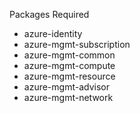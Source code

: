Packages Required
- azure-identity
- azure-mgmt-subscription
- azure-mgmt-common
- azure-mgmt-compute
- azure-mgmt-resource
- azure-mgmt-advisor
- azure-mgmt-network